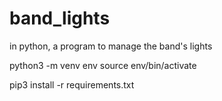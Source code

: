 # band_lights
in python, a program to manage the band's lights

python3 -m venv env
source env/bin/activate

pip3 install -r requirements.txt



